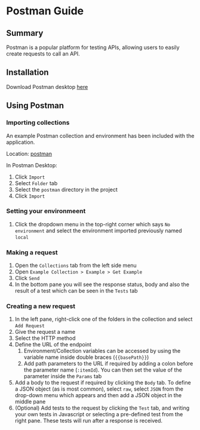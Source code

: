 # Postman Guide

## Summary
Postman is a popular platform for testing APIs, allowing users to easily create requests to call an API.

## Installation
Download Postman desktop [here](https://www.postman.com/downloads/)

## Using Postman
### Importing collections
An example Postman collection and environment has been included with the application.

Location: [postman](../postman)

In Postman Desktop:
1. Click `Import`
2. Select `Folder` tab
3. Select the `postman` directory in the project 
4. Click `Import`

### Setting your environmeent
1. Click the dropdown menu in the top-right corner which says `No environment` and select the environment imported previously named `local`

### Making a request
1. Open the `Collections` tab from the left side menu
2. Open `Example Collection > Example > Get Example`
3. Click `Send`
4. In the bottom pane you will see the response status, body and also the result of a test which can be seen in the `Tests` tab

### Creating a new request
1. In the left pane, right-click one of the folders in the collection and select `Add Request`
2. Give the request a name
3. Select the HTTP method
4. Define the URL of the endpoint
   1. Environment/Collection variables can be accessed by using the variable name inside double braces (`{{basePath}}`)
   2. Add path parameters to the URL if required by adding a colon before the parameter name (`:itemId`). You can then set the value of the parameter inside the `Params` tab
5. Add a body to the request if required by clicking the `Body` tab. To define a JSON object (as is most common), select `raw`, select `JSON` from the drop-down menu which appears and then add a JSON object in the middle pane
6. (Optional) Add tests to the request by clicking the `Test` tab, and writing your own tests in Javascript or selecting a pre-defined test from the right pane. These tests will run after a response is received.